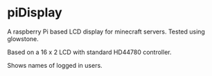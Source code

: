 piDisplay
=========

A raspberry Pi based LCD display for minecraft servers. Tested using glowstone.

Based on a 16 x 2 LCD with standard HD44780 controller.

Shows names of logged in users.
